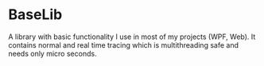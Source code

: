 # BaseLib
A library with basic functionality I use in most of my projects (WPF, Web). It contains normal and real time tracing which is multithreading safe and needs only micro seconds.
